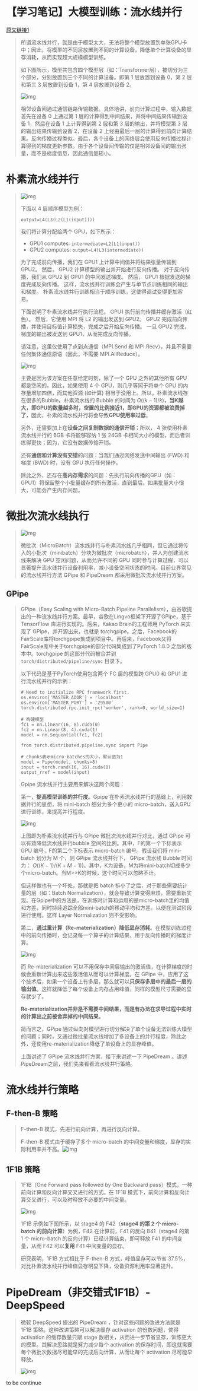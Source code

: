 # 【学习笔记】大模型训练：流水线并行

[原文链接1](https://zhuanlan.zhihu.com/p/653860567)

> 所谓流水线并行，就是由于模型太大，无法将整个模型放置到单张GPU卡中；因此，将模型的不同层放置到不同的计算设备，降低单个计算设备的显存消耗，从而实现超大规模模型训练。
>
> 如下图所示，模型共包含四个模型层（如：Transformer层），被切分为三个部分，分别放置到三个不同的计算设备。即第 1 层放置到设备 0，第 2 层和第三 3 层放置到设备 1，第 4 层放置到设备 2。
>
> ![img](images/llm-5/1)
>
> 相邻设备间通过通信链路传输数据。具体地讲，前向计算过程中，输入数据首先在设备 0 上通过第 1 层的计算得到中间结果，并将中间结果传输到设备 1，然后在设备 1 上计算得到第 2 层和第 3 层的输出，并将模型第 3 层的输出结果传输到设备 2，在设备 2 上经由最后一层的计算得到前向计算结果。反向传播过程类似。最后，各个设备上的网络层会使用反向传播过程计算得到的梯度更新参数。由于各个设备间传输的仅是相邻设备间的输出张量，而不是梯度信息，因此通信量较小。

# 朴素流水线并行

> ![img](images/llm-5/2)
>
> 下面以 4 层顺序模型为例：
>
> ```text
> output=L4(L3(L2(L1(input))))
> ```
>
> 我们将计算分配给两个 GPU，如下所示：
>
> - GPU1 computes: `intermediate=L2(L1(input))`
> - GPU2 computes: `output=L4(L3(intermediate))`
>
> 为了完成前向传播，我们在 GPU1 上计算中间值并将结果张量传输到 GPU2。 然后， GPU2 计算模型的输出并开始进行反向传播。 对于反向传播，我们从 GPU2 到 GPU1 的中间发送梯度。 然后， GPU1 根据发送的梯度完成反向传播。 这样，流水线并行训练会产生与单节点训练相同的输出和梯度。 朴素流水线并行训练相当于顺序训练，这使得调试变得更加容易。
>
> 下面说明了朴素流水线并行执行流程。 GPU1 执行前向传播并缓存激活（红色）。 然后，它使用 MPI 将 L2 的输出发送到 GPU2。 GPU2 完成前向传播，并使用目标值计算损失，完成之后开始反向传播。 一旦 GPU2 完成，梯度的输出被发送到 GPU1，从而完成反向传播。
>
> 请注意，这里仅使用了点到点通信（MPI.Send 和 MPI.Recv），并且不需要任何集体通信原语（因此，不需要 MPI.AllReduce）。
>
> ![img](images/llm-5/3)
>
> 主要是因为该方案在任意给定时刻，除了一个 GPU 之外的其他所有 GPU 都是空闲的。因此，如果使用 4 个 GPU，则几乎等同于将单个 GPU 的内存量增加四倍，而其他资源 (如计算) 相当于没用上。所以，朴素流水线存在很多的Bubble。朴素流水线的 Bubble 的时间为 $O((k-1)/k)$，**当K越大，即GPU的数量越多时，空置的比例接近1，即GPU的资源都被浪费掉了**，因此，朴素的流水线并行将会导致**GPU使用率过低**。
>
> 另外，还需要加上在**设备之间复制数据的通信开销**；所以， 4 张使用朴素流水线并行的 6GB 卡将能够容纳 1 张 24GB 卡相同大小的模型，而后者训练得更快；因为，它没有数据传输开销。
>
> 还有**通信和计算没有交错**的问题：当我们通过网络发送中间输出 (FWD) 和梯度 (BWD) 时，没有 GPU 执行任何操作。
>
> 除此之外，还存在**高内存需求**的问题：先执行前向传播的GPU（如：GPU1）将保留整个小批量缓存的所有激活，直到最后。如果批量大小很大，可能会产生内存问题。

# 微批次流水线执行

> ![img](images/llm-5/4)
>
> 微批次（MicroBatch）流水线并行与朴素流水线几乎相同，但它通过将传入的小批次（minibatch）分块为微批次（microbatch），并人为创建流水线来解决 GPU 空闲问题，从而允许不同的 GPU 同时参与计算过程，可以显著提升流水线并行设备利用率，减小设备空闲状态的时间。目前业界常见的流水线并行方法 GPipe 和 PipeDream 都采用微批次流水线并行方案。

## **GPipe**

> GPipe（Easy Scaling with Micro-Batch Pipeline Parallelism），由谷歌提出的一种流水线并行方案。最早，谷歌在Lingvo框架下开源了GPipe，基于 TensorFlow 库进行实现的。后来，Kakao Brain的工程师用 PyTorch 来实现了 GPipe，并开源出来，也就是 torchgpipe。之后，Facebook的FairScale库将torchgpipe集成到项目中。再后来，Facebook又将FairScale库中关于torchgpipe的部分代码集成到了PyTorch 1.8.0 之后的版本中。torchgpipe 的这部分代码被合并到 `torch/distributed/pipeline/sync` 目录下。
>
> 以下代码是基于PyTorch使用包含两个 FC 层的模型跨 GPU0 和 GPU1 进行流水线并行的示例：
>
> ```text
> # Need to initialize RPC framework first.
> os.environ['MASTER_ADDR'] = 'localhost'
> os.environ['MASTER_PORT'] = '29500'
> torch.distributed.rpc.init_rpc('worker', rank=0, world_size=1)
> 
> # 构建模型
> fc1 = nn.Linear(16, 8).cuda(0)
> fc2 = nn.Linear(8, 4).cuda(1)
> model = nn.Sequential(fc1, fc2)
> 
> from torch.distributed.pipeline.sync import Pipe
> 
> # chunks表示micro-batches的大小，默认值为1
> model = Pipe(model, chunks=8)
> input = torch.rand(16, 16).cuda(0)
> output_rref = model(input)
> ```
>
> Gpipe 流水线并行主要用来解决这两个问题：
>
> 第一，**提高模型训练的并行度**。Gpipe 在朴素流水线并行的基础上，利用数据并行的思想，将 mini-batch 细分为多个更小的 micro-batch，送入GPU进行训练，来提高并行程度。
>
> ![img](images/llm-5/5)
>
> 上图即为朴素流水线并行与 GPipe 微批次流水线并行对比，通过 GPipe 可以有效降低流水线并行bubble 空间的比例。其中，F的第一个下标表示 GPU 编号，F的第二个下标表示 micro-batch 编号。假设我们将 mini-batch 划分为 M 个，则 GPipe 流水线并行下， GPipe 流水线 Bubble 时间为： $O((K-1)/(K+M-1))$。其中，K为设备，M为将mini-batch切成多少个micro-batch。当M>>K的时候，这个时间可以忽略不计。
>
> 但这样做也有一个坏处，那就是把 batch 拆小了之后，对于那些需要统计量的层（如：Batch Normalization），就会导致计算变得麻烦，需要重新实现。在Gpipe中的方法是，在训练时计算和运用的是micro-batch里的均值和方差，同时持续追踪全部mini-batch的移动平均和方差，以便在测试阶段进行使用。这样 Layer Normalization 则不受影响。
>
> 第二，**通过重计算（Re-materialization）降低显存消耗**。在模型训练过程中的前向传播时，会记录每一个算子的计算结果，用于反向传播时的梯度计算。
>
> ![img](images/llm-5/6)
>
> 而 Re-materialization 可以不用保存中间层输出的激活值，在计算梯度的时候会重新计算出来这些激活值从而可以计算梯度。在 GPipe 中，应用了这个技术后，如果一个设备上有多层，那么就可以**只保存多层中的最后一层的输出值**。这样就降低了每个设备上内存占用峰值，同样的模型尺寸需要的显存就少了。
>
> **Re-materialization并非是不需要中间结果，而是有办法在求导过程中实时的计算出之前被舍弃掉的中间结果**。
>
> 简而言之，GPipe 通过纵向对模型进行切分解决了单个设备无法训练大模型的问题；同时，又通过微批量流水线增加了多设备上的并行程度，除此之外，还使用re-materialization降低了单设备上的显存峰值。
>
> 上面讲述了 GPipe 流水线并行方案，接下来讲述一下 PipeDream 。讲述 PipeDream之前，我们先来看看流水线并行策略。

# 流水线并行策略

## F-then-B 策略

> F-then-B 模式，先进行前向计算，再进行反向计算。
>
> F-then-B 模式由于缓存了多个 micro-batch 的中间变量和梯度，显存的实际利用率并不高。![img](images/llm-5/7)

## 1F1B 策略

> 1F1B（One Forward pass followed by One Backward pass）模式，一种前向计算和反向计算交叉进行的方式。在 1F1B 模式下，前向计算和反向计算交叉进行，可以及时释放不必要的中间变量。
>
> ![img](images/llm-5/8)
>
> 1F1B 示例如下图所示，以 stage4 的 F42（**stage4 的第 2 个 micro-batch 的前向计算**）为例，F42 在计算前，F41 的反向 B41（stage4 的第 1 个 micro-batch 的反向计算）已经计算结束，即可释放 F41 的中间变量，从而 F42 可以**复用** F41 中间变量的显存。
>
> 研究表明，1F1B 方式相比于 F-then-B 方式，峰值显存可以节省 37.5%，对比朴素流水线并行峰值显存明显下降，设备资源利用率显著提升。

# PipeDream（非交错式1F1B）-DeepSpeed

> 微软 DeepSpeed 提出的 PipeDream ，针对这些问题的改进方法就是 1F1B 策略。这种改进策略可以解决缓存 activation 的份数问题，使得 activation 的缓存数量只跟 stage 数相关，从而进一步节省显存，训练更大的模型。其解决思路就是努力减少每个 activation 的保存时间，即这就需要每个微批次数据尽可能早的完成后向计算，从而让每个 activation 尽可能早释放。
>
> ![img](images/llm-5/9)

to be continue
